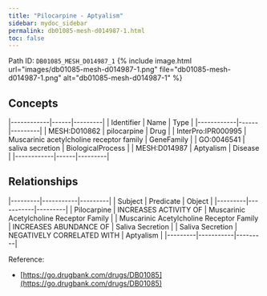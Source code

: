 ```yaml
---
title: "Pilocarpine - Aptyalism"
sidebar: mydoc_sidebar
permalink: db01085-mesh-d014987-1.html
toc: false 
---
```



Path ID: `DB01085_MESH_D014987_1`
{% include image.html url="images/db01085-mesh-d014987-1.png" file="db01085-mesh-d014987-1.png" alt="db01085-mesh-d014987-1" %}

## Concepts

|------------|------|---------|
| Identifier | Name | Type    |
|------------|------|---------|
| MESH:D010862 | pilocarpine | Drug |
| InterPro:IPR000995 | Muscarinic acetylcholine receptor family | GeneFamily |
| GO:0046541 | saliva secretion | BiologicalProcess |
| MESH:D014987 | Aptyalism | Disease |
|------------|------|---------|

## Relationships

|---------|-----------|---------|
| Subject | Predicate | Object  |
|---------|-----------|---------|
| Pilocarpine | INCREASES ACTIVITY OF | Muscarinic Acetylcholine Receptor Family |
| Muscarinic Acetylcholine Receptor Family | INCREASES ABUNDANCE OF | Saliva Secretion |
| Saliva Secretion | NEGATIVELY CORRELATED WITH | Aptyalism |
|---------|-----------|---------|

Reference: 
  - [https://go.drugbank.com/drugs/DB01085](https://go.drugbank.com/drugs/DB01085)
